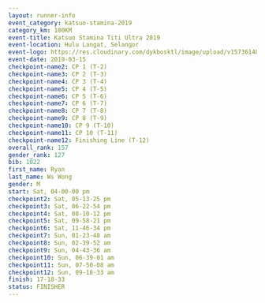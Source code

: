 ```yaml
--- 
layout: runner-info 
event_category: katsuo-stamina-2019 
category_km: 100KM 
event-title: Katsuo Stamina Titi Ultra 2019 
event-location: Hulu Langat, Selangor 
event-logo: https://res.cloudinary.com/dykbosktl/image/upload/v1573614825/Logo/Logo_p7ft6n.png 
event-date: 2019-03-15 
checkpoint-name2: CP 1 (T-2) 
checkpoint-name3: CP 2 (T-3) 
checkpoint-name4: CP 3 (T-4) 
checkpoint-name5: CP 4 (T-5) 
checkpoint-name6: CP 5 (T-6) 
checkpoint-name7: CP 6 (T-7) 
checkpoint-name8: CP 7 (T-8) 
checkpoint-name9: CP 8 (T-9) 
checkpoint-name10: CP 9 (T-10) 
checkpoint-name11: CP 10 (T-11) 
checkpoint-name12: Finishing Line (T-12) 
overall_rank: 157
gender_rank: 127
bib: 1022
first_name: Ryan
last_name: Ws Wong
gender: M
start: Sat, 04-00-00 pm
checkpoint2: Sat, 05-13-25 pm
checkpoint3: Sat, 06-22-54 pm
checkpoint4: Sat, 08-10-12 pm
checkpoint5: Sat, 09-58-21 pm
checkpoint6: Sat, 11-46-34 pm
checkpoint7: Sun, 01-23-48 am
checkpoint8: Sun, 02-39-52 am
checkpoint9: Sun, 04-43-36 am
checkpoint10: Sun, 06-39-01 am
checkpoint11: Sun, 07-50-08 am
checkpoint12: Sun, 09-18-33 am
finish: 17-18-33
status: FINISHER
--- 
```


